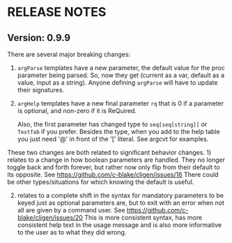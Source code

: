 RELEASE NOTES
=============

Version: 0.9.9
--------------

There are several major breaking changes:

 1. ``argParse`` templates have a new parameter, the default value for
    the proc parameter being parsed.  So, now they get (current as a var,
    default as a value, input as a string).  Anyone defining ``argParse``
    will have to update their signatures.
   
 2. ``argHelp`` templates have a new final parameter ``rq`` that is 0 if
     a parameter is optional, and non-zero if it is ReQuired.

     Also, the first parameter has changed type to ``seq[seq[string]]`` or
     ``TextTab`` if you prefer.  Besides the type, when you add to the help
     table you just need '@' in front of the '[' literal.  See argcvt for
     examples.

These two changes are both related to significant behavior changes.  1) relates
to a change in how boolean parameters are handled.  They no longer toggle back
and forth forever, but rather now only flip from their default to its opposite.
See https://github.com/c-blake/cligen/issues/16
There could be other types/situations for which knowing the default is useful.

2) relates to a complete shift in the syntax for mandatory parameters to be
keyed just as optional parameters are, but to exit with an error when not all
are given by a command user.  See https://github.com/c-blake/cligen/issues/20
This is more consistent syntax, has more consistent help text in the usage
message and is also more informative to the user as to what they did wrong.
